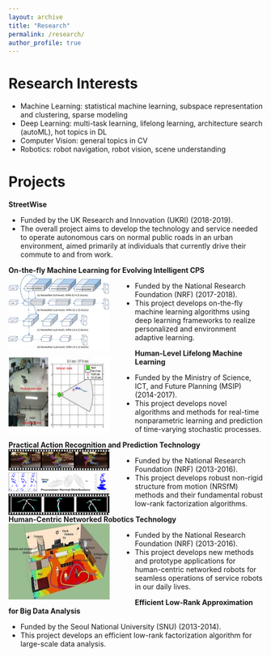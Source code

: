 ```yaml
---
layout: archive
title: "Research"
permalink: /research/
author_profile: true
---
```

Research Interests
=====
* Machine Learning: statistical machine learning, subspace representation and clustering, sparse modeling
* Deep Learning: multi-task learning, lifelong learning, architecture search (autoML), hot topics in DL
* Computer Vision: general topics in CV
* Robotics: robot navigation, robot vision, scene understanding

Projects
=====
**StreetWise**
   * Funded by the UK Research and Innovation (UKRI) (2018-2019).
   * The overall project aims to develop the technology and service needed to operate
   autonomous cars on normal public roads in an urban environment, aimed primarily
   at individuals that currently drive their commute to and from work.
  
  
**On-the-fly Machine Learning for Evolving Intelligent CPS**
<img src='/images/otf.jpeg' width="200" height="150" align="left" style="margin-right:50px"> 
   * Funded by the National Research Foundation (NRF) (2017-2018).
   * This project develops on-the-fly machine learning algorithms using deep learning
   frameworks to realize personalized and environment adaptive learning.
  
  
**Human-Level Lifelong Machine Learning** 
<img src='/images/ml.jpeg' width="200" height="150" align="left" style="margin-right:50px">
   * Funded by the Ministry of Science, ICT, and Future Planning (MSIP) (2014-2017).
   * This project develops novel algorithms and methods for real-time nonparametric
   learning and prediction of time-varying stochastic processes.
   
   
**Practical Action Recognition and Prediction Technology** 
<img src='/images/nrsfm.png' width="200" height="130" align="left" style="margin-right:50px">
   * Funded by the National Research Foundation (NRF) (2013-2016).
   * This project develops robust non-rigid structure from motion (NRSfM) methods and
   their fundamental robust low-rank factorization algorithms.
   
   
**Human-Centric Networked Robotics Technology** 
<img src='/images/human_centric.jpeg' width="200" height="150" align="left" style="margin-right:50px">
   * Funded by the National Research Foundation (NRF) (2013-2016).
   * This project develops new methods and prototype applications for human-centric
   networked robots for seamless operations of service robots in our daily lives.
   
   
**Efficient Low-Rank Approximation for Big Data Analysis** 
   * Funded by the Seoul National University (SNU) (2013-2014).
   * This project develops an efficient low-rank factorization algorithm for large-scale
   data analysis.
  


